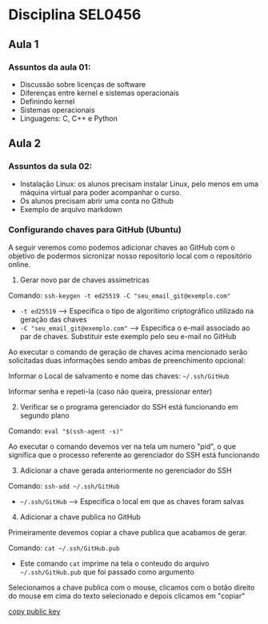 # Disciplina SEL0456

## Aula 1

### Assuntos da aula 01:

 * Discussão sobre licenças de software
 * Diferenças entre kernel e sistemas operacionais
 * Definindo kernel
 * Sistemas operacionais
 * Linguagens: C, C++ e Python

## Aula 2

### Assuntos da sula 02:

 * Instalação Linux: os alunos precisam instalar Linux, pelo menos em uma máquina virtual para poder acompanhar o curso.
 * Os alunos precisam abrir uma conta no Github
 * Exemplo de arquivo markdown
 
### Configurando chaves para GitHub (Ubuntu)

A seguir veremos como podemos adicionar chaves ao GitHub com o objetivo de podermos
sicronizar nosso repositorio local com o repositório online.

 1) Gerar novo par de chaves assimetricas
 
Comando: `ssh-keygen -t ed25519 -C "seu_email_git@exemplo.com"`

 * `-t ed25519` --> Especifica o tipo de algoritimo criptográfico utilizado na geração das chaves
 * `-C "seu_email_git@exemplo.com"` --> Especifica o e-mail associado ao par de chaves. Substituir este exemplo pelo seu e-mail no GitHub
 
Ao executar o comando de geração de chaves acima mencionado serão solicitadas duas informações sendo ambas de preenchimento opcional: 

Informar o Local de salvamento e nome das chaves: `~/.ssh/GitHub`

Informar senha e repeti-la (caso não queira, pressionar enter)

 2) Verificar se o programa gerenciador do SSH está funcionando em segundo plano

Comando: `eval "$(ssh-agent -s)"`

Ao executar o comando devemos ver na tela um numero "pid", o que significa que o processo referente ao gerenciador do SSH está funcionando

 3) Adicionar a chave gerada anteriormente no gerenciador do SSH
 
Comando: `ssh-add ~/.ssh/GitHub`

 * `~/.ssh/GitHub` --> Especifica o local em que as chaves foram salvas
 
 4) Adicionar a chave publica no GitHub
 
Primeiramente devemos copiar a chave publica que acabamos de gerar.

Comando: `cat ~/.ssh/GitHub.pub`

 * Este comando `cat` imprime na tela o conteudo do arquivo `~/.ssh/GitHub.pub` que foi passado como argumento

Selecionamos a chave publica com o mouse, clicamos com o botão direito do mouse em cima do texto selecionado e depois clicamos em "copiar"

[copy public key](vitorstraggiotti.github.com/sel0456/img/terminal_copy_pub.png)





